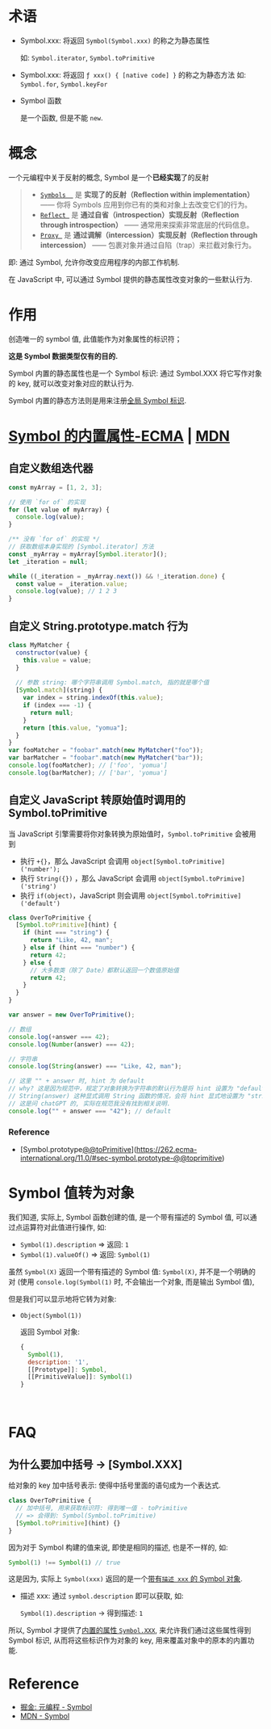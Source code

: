 # 术语

- Symbol.xxx: 将返回 `Symbol(Symbol.xxx)` 的称之为静态属性

  如: `Symbol.iterator`, `Symbol.toPrimitive`

- Symbol.xxx: 将返回 `ƒ xxx() { [native code] }` 的称之为静态方法
  如: `Symbol.for`, `Symbol.keyFor`

- Symbol 函数

  是一个函数, 但是不能 `new`.

# 概念

一个元编程中关于反射的概念, Symbol 是一个**已经实现**了的反射

> - [`Symbols  `](https://juejin.cn/post/6844903511960846350) 是 **实现了的反射（Reflection within implementation）**—— 你将 Symbols 应用到你已有的类和对象上去改变它们的行为。
> - [`Reflect `](https://juejin.cn/post/6844903511960846343) 是 **通过自省（introspection）实现反射（Reflection through introspection）** —— 通常用来探索非常底层的代码信息。
> - [`Proxy `](https://juejin.cn/post/6844903512157978631) 是 **通过调解（intercession）实现反射（Reflection through intercession）** —— 包裹对象并通过自陷（trap）来拦截对象行为。
>

即: 通过 Symbol, 允许你改变应用程序的内部工作机制.

在 JavaScript 中, 可以通过 Symbol 提供的静态属性改变对象的一些默认行为.

# 作用

创造唯一的 symbol 值, 此值能作为对象属性的标识符；

**这是 Symbol 数据类型仅有的目的.**

Symbol 内置的静态属性也是一个 Symbol 标识: 通过 Symbol.XXX 将它写作对象的 key, 就可以改变对象对应的默认行为.

Symbol 内置的静态方法则是用来注册[全局 Symbol 标识](https://developer.mozilla.org/zh-CN/docs/Web/JavaScript/Reference/Global_Objects/Symbol#%E5%85%A8%E5%B1%80%E5%85%B1%E4%BA%AB%E7%9A%84_symbol).

# [Symbol 的内置属性-ECMA](https://262.ecma-international.org/11.0/#sec-well-known-symbols) | [MDN](https://developer.mozilla.org/zh-CN/docs/Web/JavaScript/Reference/Global_Objects/Symbol#%E5%B1%9E%E6%80%A7)  

## 自定义数组迭代器	

```js
const myArray = [1, 2, 3];

// 使用 `for of` 的实现
for (let value of myArray) {
  console.log(value);
}

/** 没有 `for of` 的实现 */
// 获取数组本身实现的 [Symbol.iterator] 方法
const _myArray = myArray[Symbol.iterator]();
let _iteration = null;

while ((_iteration = _myArray.next()) && !_iteration.done) {
  const value = _iteration.value;
  console.log(value); // 1 2 3
}
```

## 自定义 String.prototype.match 行为

```js
class MyMatcher {
  constructor(value) {
    this.value = value;
  }
  
  // 参数 string: 哪个字符串调用 Symbol.match, 指的就是哪个值
  [Symbol.match](string) {
    var index = string.indexOf(this.value);
    if (index === -1) {
      return null;
    }
    return [this.value, "yomua"];
  }
}
var fooMatcher = "foobar".match(new MyMatcher("foo"));
var barMatcher = "foobar".match(new MyMatcher("bar"));
console.log(fooMatcher); // ['foo', 'yomua']
console.log(barMatcher); // ['bar', 'yomua']
```

## 自定义 JavaScript 转原始值时调用的 Symbol.toPrimitive

当 JavaScript 引擎需要将你对象转换为原始值时，`Symbol.toPrimitive` 会被用到

- 执行 `+{}`，那么 JavaScript 会调用 `object[Symbol.toPrimitive]('number');`
- 执行 `String({})` ，那么 JavaScript 会调用 `object[Symbol.toPrimive]('string')`
- 执行 `if(object)`，JavaScript 则会调用 `object[Symbol.toPrimitive]('default')`

```js
class OverToPrimitive {
  [Symbol.toPrimitive](hint) {
    if (hint === "string") {
      return "Like, 42, man";
    } else if (hint === "number") {
      return 42;
    } else {
      // 大多数类（除了 Date）都默认返回一个数值原始值
      return 42;
    }
  }
}

var answer = new OverToPrimitive();

// 数组
console.log(+answer === 42);
console.log(Number(answer) === 42);

// 字符串
console.log(String(answer) === "Like, 42, man");

// 这里 "" + answer 时, hint 为 default
// why? 这是因为规范中，规定了对象转换为字符串的默认行为是将 hint 设置为 "default",
// String(answer) 这种显式调用 String 函数的情况，会将 hint 显式地设置为 "string"
// 这是问 chatGPT 的, 实际在规范我没有找到相关说明.
console.log("" + answer === "42"); // default
```



### Reference

- [Symbol.prototype[@@toPrimitive](hint)](https://262.ecma-international.org/11.0/#sec-symbol.prototype-@@toprimitive) 


# Symbol 值转为对象

我们知道, 实际上, Symbol 函数创建的值, 是一个带有描述的 Symbol 值, 可以通过点运算符对此值进行操作, 如:

- `Symbol(1).description` => 返回:  `1` 
- `Symbol(1).valueOf()` => 返回: `Symbol(1)` 

虽然 `Symbol(X)` 返回一个带有描述的 Symbol 值: `Symbol(X)`, 并不是一个明确的对 (使用 `console.log(Symbol(1)` 时, 不会输出一个对象, 而是输出 Symbol 值), 

但是我们可以显示地将它转为对象:

- `Object(Symbol(1))`

  返回 Symbol 对象: 

  ```js
  {
    Symbol(1), 
    description: '1', 
    [[Prototype]]: Symbol,
    [[PrimitiveValue]]: Symbol(1)
  }
  ```

  ​

# FAQ

## 为什么要加中括号 -> [Symbol.XXX]

给对象的 key 加中括号表示: 使得中括号里面的语句成为一个表达式.

```js
class OverToPrimitive {
  // 加中括号, 用来获取标识符: 得到唯一值 - toPrimitive
  // => 会得到: Symbol(Symbol.toPrimitive)
  [Symbol.toPrimitive](hint) {}
}
```

因为对于 Symbol 构建的值来说, 即使是相同的描述, 也是不一样的, 如:

```js
Symbol(1) !== Symbol(1) // true
```

这是因为, 实际上 `Symbol(xxx)` 返回的是一个[带有`描述 xxx` 的 Symbol 对象](https://developer.mozilla.org/zh-CN/docs/Web/JavaScript/Reference/Global_Objects/Symbol).

- 描述 xxx: 通过 `symbol.description` 即可以获取, 如:

  `Symbol(1).description` -> 得到描述: `1 ` 

所以, Symbol 才提供了[内置的属性 `Symbol.XXX`](https://262.ecma-international.org/11.0/#sec-well-known-symbols), 来允许我们通过这些属性得到 Symbol 标识, 从而将这些标识作为对象的 key, 用来覆盖对象中的原本的内置功能.

# Reference

- [掘金: 元编程 - Symbol](https://juejin.cn/post/6844903511960846350#heading-0) 
- [MDN - Symbol](https://developer.mozilla.org/zh-CN/docs/Web/JavaScript/Reference/Global_Objects/Symbol) 